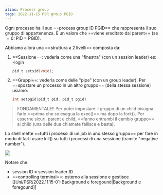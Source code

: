 ```yaml
---
alias: Process group
tags: 2022-11-15 PSR group PGID
---
```


Ogni processo ha il suo ==process group ID PGID== che rappresenta il suo gruppo di appartenenza. È un valore che ==viene ereditato dal parent== (se $=0$: PID = PGID).

Abbiamo allora una ==struttura a 2 livelli== composta da:
1. ==Sessione==: vederla come una "finestra" (con un session leader) es: -login

	```c
	pid_t setsid(void);
	```
1. ==Gruppi==: vederla come delle "pipe" (con un group leader).
	Per ==spostare un processo in un altro gruppo== (della stessa sessione) usiamo:

	```c
	int setpgid(pid_t pid, pid_t pgid)
	```

> FONDAMENTALE!! Per poter impostare il gruppo di un child bisogna farlo ==prima che se esegua la exec()== ma dopo la fork(). Per esserne sicuri, parent e child, ==fanno entrambi il cambio gruppo== al child (una delle due chiamate fallisce e basta).

Lo shell mette ==tutti i processi di un job in uno stesso gruppo== per fare in modo di farti usare kill() su tutti i processi di una sessione (tramite "negative number").

![](Uni/PSR/img/sesgroup.jpeg)

Notare che:
- session ID = session leader ID
- ==controlling terminal==: esterno alla sessione e gestisce [[Uni/PSR/2022.11.15-01-Background e foregound|Background e foregound]]